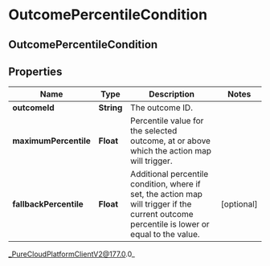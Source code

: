 # OutcomePercentileCondition

## OutcomePercentileCondition

## Properties

|Name | Type | Description | Notes|
|------------ | ------------- | ------------- | -------------|
| **outcomeId** | **String** | The outcome ID. | |
| **maximumPercentile** | **Float** | Percentile value for the selected outcome, at or above which the action map will trigger. | |
| **fallbackPercentile** | **Float** | Additional percentile condition, where if set, the action map will trigger if the current outcome percentile is lower or equal to the value. | [optional] |



_PureCloudPlatformClientV2@177.0.0_
